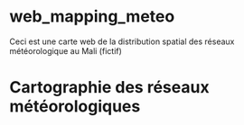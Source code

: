 # web_mapping_meteo
Ceci est une carte web de la distribution spatial des réseaux météorologique au Mali (fictif)

# Cartographie des réseaux météorologiques

